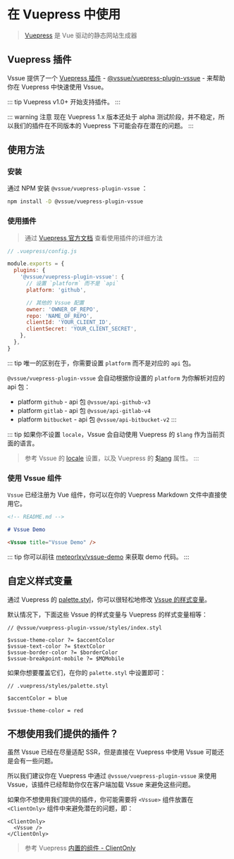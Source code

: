 # 在 Vuepress 中使用

> [Vuepress](https://vuepress.vuejs.org/zh/) 是 Vue 驱动的静态网站生成器

## Vuepress 插件

Vssue 提供了一个 [Vuepress 插件](https://vuepress.vuejs.org/zh/plugin/) - [@vssue/vuepress-plugin-vssue](https://www.npmjs.com/package/@vssue/vuepress-plugin-vssue) - 来帮助你在 Vuepress 中快速使用 Vssue。

::: tip
Vuepress v1.0+ 开始支持插件。
:::

::: warning 注意
现在 Vuepress 1.x 版本还处于 alpha 测试阶段，并不稳定，所以我们的插件在不同版本的 Vuepress 下可能会存在潜在的问题。
:::

## 使用方法

### 安装

通过 NPM 安装 `@vssue/vuepress-plugin-vssue` ：

```bash
npm install -D @vssue/vuepress-plugin-vssue
```

### 使用插件

> 通过 [Vuepress 官方文档](https://vuepress.vuejs.org/zh/plugin/using-a-plugin.html) 查看使用插件的详细方法

```js
// .vuepress/config.js

module.exports = {
  plugins: {
    '@vssue/vuepress-plugin-vssue': {
      // 设置 `platform` 而不是 `api`
      platform: 'github',

      // 其他的 Vssue 配置
      owner: 'OWNER_OF_REPO',
      repo: 'NAME_OF_REPO',
      clientId: 'YOUR_CLIENT_ID',
      clientSecret: 'YOUR_CLIENT_SECRET',
    },
  },
}
```

::: tip
唯一的区别在于，你需要设置 `platform` 而不是对应的 `api` 包。

`@vssue/vuepress-plugin-vssue` 会自动根据你设置的 `platform` 为你解析对应的 api 包：

- platform `github` - api 包 `@vssue/api-github-v3`
- platform `gitlab` - api 包 `@vssue/api-gitlab-v4`
- platform `bitbucket` - api 包 `@vssue/api-bitbucket-v2`
:::

::: tip
如果你不设置 `locale`，Vssue 会自动使用 Vuepress 的 `$lang` 作为当前页面的语言。

> 参考 Vssue 的 [locale](../options/index.md#locale) 设置，以及 Vuepress 的 [$lang](https://vuepress.vuejs.org/zh/guide/global-computed.html#lang) 属性。
:::

### 使用 Vssue 组件

`Vssue` 已经注册为 Vue 组件，你可以在你的 Vuepress Markdown 文件中直接使用它。

```md
<!-- README.md -->

# Vssue Demo

<Vssue title="Vssue Demo" />
```

::: tip
你可以前往 [meteorlxy/vssue-demo](https://github.com/meteorlxy/vssue-demo) 来获取 demo 代码。
:::

## 自定义样式变量

通过 Vuepress 的 [palette.styl](https://vuepress.vuejs.org/zh/config/#palette-styl)，你可以很轻松地修改 [Vssue 的样式变量](./styles.md#使用样式变量来自定义-vssue)。

默认情况下，下面这些 Vssue 的样式变量与 Vuepress 的样式变量相等：

```stylus
// @vssue/vuepress-plugin-vssue/styles/index.styl

$vssue-theme-color ?= $accentColor
$vssue-text-color ?= $textColor
$vssue-border-color ?= $borderColor
$vssue-breakpoint-mobile ?= $MQMobile
```

如果你想要覆盖它们，在你的 `palette.styl` 中设置即可：

```stylus
// .vuepress/styles/palette.styl

$accentColor = blue

$vssue-theme-color = red
```

## 不想使用我们提供的插件？

虽然 Vssue 已经在尽量适配 SSR，但是直接在 Vuepress 中使用 Vssue 可能还是会有一些问题。

所以我们建议你在 Vuepress 中通过 `@vssue/vuepress-plugin-vssue` 来使用 Vssue，该插件已经帮助你仅在客户端加载 Vssue 来避免这些问题。

如果你不想使用我们提供的插件，你可能需要将 `<Vssue>` 组件放置在 `<ClientOnly>` 组件中来避免潜在的问题，即：

```vue
<ClientOnly>
  <Vssue />
</ClientOnly>
```

> 参考 Vuepress [内置的组件 - ClientOnly](https://vuepress.vuejs.org/zh/guide/using-vue.html#clientonly)
